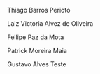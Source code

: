  Thiago Barros Perioto
 
 Laiz Victoria Alvez de Oliveira 
 
 Fellipe Paz da Mota
 
 Patrick Moreira Maia 
 
 Gustavo Alves
Teste
